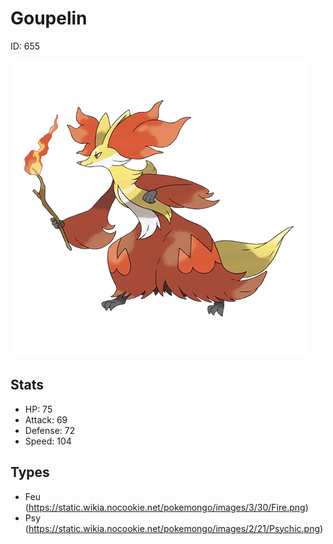 # Goupelin


ID: 655

![](https://raw.githubusercontent.com/PokeAPI/sprites/master/sprites/pokemon/other/official-artwork/655.png "Goupelin")

## Stats


 - HP: 75
 - Attack: 69
 - Defense: 72
 - Speed: 104

## Types


 - Feu (https://static.wikia.nocookie.net/pokemongo/images/3/30/Fire.png)
 - Psy (https://static.wikia.nocookie.net/pokemongo/images/2/21/Psychic.png)
